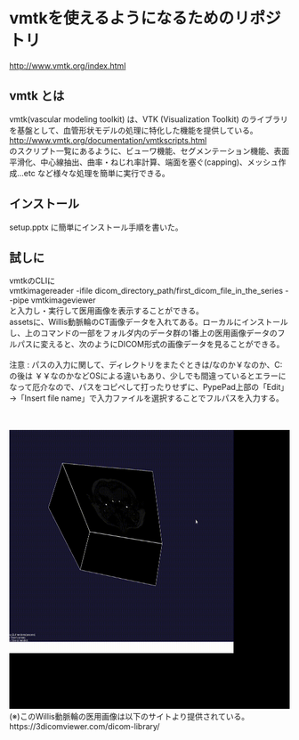# vmtkを使えるようになるためのリポジトリ
http://www.vmtk.org/index.html

## vmtk とは
vmtk(vascular modeling toolkit) は、VTK (Visualization Toolkit) のライブラリを基盤として、血管形状モデルの処理に特化した機能を提供している。<br>
http://www.vmtk.org/documentation/vmtkscripts.html
<br>
のスクリプト一覧にあるように、ビューワ機能、セグメンテーション機能、表面平滑化、中心線抽出、曲率・ねじれ率計算、端面を塞ぐ(capping)、メッシュ作成...etc など様々な処理を簡単に実行できる。

## インストール
setup.pptx に簡単にインストール手順を書いた。

## 試しに
vmtkのCLIに <br>
vmtkimagereader -ifile dicom_directory_path/first_dicom_file_in_the_series --pipe vmtkimageviewer <br>
と入力し・実行して医用画像を表示することができる。
<br>
assetsに、Willis動脈輪のCT画像データを入れてある。ローカルにインストールし、上のコマンドの一部をフォルダ内のデータ群の1番上の医用画像データのフルパスに変えると、次のようにDICOM形式の画像データを見ることができる。<br>
<br>
注意 : パスの入力に関して、ディレクトリをまたぐときは/なのか￥なのか、C:の後は ￥￥なのかなどOSによる違いもあり、少しでも間違っているとエラーになって厄介なので、パスをコピペして打ったりせずに、PypePad上部の「Edit」→「Insert file name」で入力ファイルを選択することでフルパスを入力する。

<br>
<br>

<img src="../assets/Trim.gif" width="535" height="501" />

<br>
(※)このWillis動脈輪の医用画像は以下のサイトより提供されている。 <br>
https://3dicomviewer.com/dicom-library/
